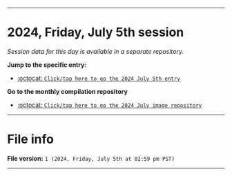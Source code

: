 
***

# 2024, Friday, July 5th session

_Session data for this day is available in a separate repository._

**Jump to the specific entry:**

- [:octocat: `Click/tap here to go the 2024 July 5th entry`](https://github.com/seanpm2001/SeansLifeArchive_Images_ModernSmurfsVillage_Y2024_V7/tree/SeansLifeArchive_ModernSmurfsVillage_Y2024_V7_Main-dev/2024/07_July/05/)

**Go to the monthly compilation repository**

- [:octocat: `Click/tap here to go the 2024 July image repository`](https://github.com/seanpm2001/SeansLifeArchive_Images_ModernSmurfsVillage_Y2024_V7/)

***

# File info

**File version:** `1 (2024, Friday, July 5th at 02:59 pm PST)`

***
